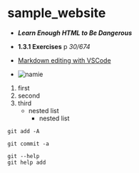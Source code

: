 # sample_website

- ***Learn Enough HTML to Be Dangerous***

- **1.3.1 Exercises**   p *30/674*

- [Markdown editing with VSCode](https://code.visualstudio.com/docs/languages/markdown)

- ![namie](https://scontent.fykz1-1.fna.fbcdn.net/v/t39.30808-6/318844812_527420249411901_3816917849724855304_n.jpg?_nc_cat=108&ccb=1-7&_nc_sid=09cbfe&_nc_ohc=e2KHa21YA0AAX-4sCny&_nc_ht=scontent.fykz1-1.fna&oh=00_AfB9Z0D-zCgpnCLaUDfY8Tw_AZMrJspTMjPjauD7aLqXpw&oe=63FE6083)

1. first
2. second
3. third
   - nested list
     - nested list



`git add -A`

`git commit -a`

```
git --help
git help add
```
